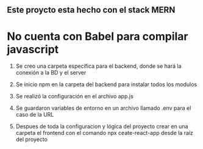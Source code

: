 ## Este proycto esta hecho con el stack MERN
# No cuenta con Babel para compilar javascript

1. Se creo una carpeta específica para el backend, donde se hará la conexión a la BD y el server

2. Se inicio npm en la carpeta del backend para instalar todos los modulos

3. Se realizó la configuración en el archivo app.js

4. Se guardaron variables de entorno en un archivo llamado .env para el caso de la URL

5. Despues de toda la configuracion y lógica del proyecto crear en una carpeta el frontend con el comando npx ceate-react-app <nombre> desde la raíz del proyecto